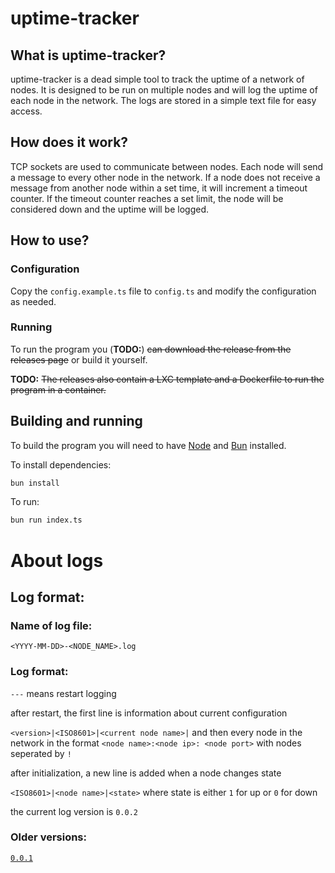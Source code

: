 # uptime-tracker

## What is uptime-tracker?

uptime-tracker is a dead simple tool to track the uptime of a network of nodes. It is designed to be run on multiple nodes and will log the uptime of each node in the network. The logs are stored in a simple text file for easy access.

## How does it work?

TCP sockets are used to communicate between nodes. Each node will send a message to every other node in the network. If a node does not receive a message from another node within a set time, it will increment a timeout counter. If the timeout counter reaches a set limit, the node will be considered down and the uptime will be logged.

## How to use?

### Configuration

Copy the `config.example.ts` file to `config.ts` and modify the configuration as needed.

### Running

To run the program you (**TODO:**) ~~can download the release from the releases page~~  or build it yourself.

**TODO:** ~~The releases also contain a LXC template and a Dockerfile to run the program in a container.~~

## Building and running

To build the program you will need to have [Node](https://nodejs.org/) and [Bun](https://bun.sh/) installed.

To install dependencies:

```bash
bun install
```

To run:

```bash
bun run index.ts
```

# About logs

## Log format:

### Name of log file:

`<YYYY-MM-DD>-<NODE_NAME>.log`

### Log format:

`---` means restart logging

after restart, the first line is information about current configuration

`<version>|<ISO8601>|<current node name>|` and then every node in the network in the format `<node name>:<node ip>: <node port>` with nodes seperated by `!`

after initialization, a new line is added when a node changes state

`<ISO8601>|<node name>|<state>` where state is either `1` for up or `0` for down

the current log version is `0.0.2`

### Older versions:

[`0.0.1`](https://github.com/okunamayanad/uptime-tracker/blob/614269a4c60c47d7c52a686c05f806507c5e91af/README.md)
